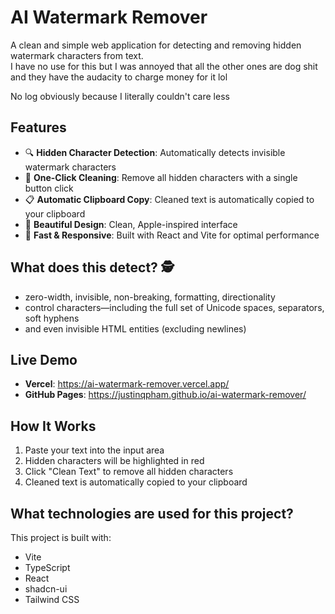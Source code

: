 # AI Watermark Remover

A clean and simple web application for detecting and removing hidden watermark characters from text.  
I have no use for this but I was annoyed that all the other ones are dog shit 
and they have the audacity to charge money for it lol

No log obviously because I literally couldn't care less

## Features
- 🔍 **Hidden Character Detection**: Automatically detects invisible watermark characters
- 🧹 **One-Click Cleaning**: Remove all hidden characters with a single button click
- 📋 **Automatic Clipboard Copy**: Cleaned text is automatically copied to your clipboard
- 🎨 **Beautiful Design**: Clean, Apple-inspired interface
- 🚀 **Fast & Responsive**: Built with React and Vite for optimal performance

## What does this detect? 🕵️ 

- zero-width, invisible, non-breaking, formatting, directionality
- control characters—including the full set of Unicode spaces, separators, soft hyphens
- and even invisible HTML entities (excluding newlines)

## Live Demo
- **Vercel**: https://ai-watermark-remover.vercel.app/
- **GitHub Pages**: https://justinqpham.github.io/ai-watermark-remover/

## How It Works
1. Paste your text into the input area
2. Hidden characters will be highlighted in red
3. Click "Clean Text" to remove all hidden characters
4. Cleaned text is automatically copied to your clipboard

## What technologies are used for this project?

This project is built with:

- Vite
- TypeScript
- React
- shadcn-ui
- Tailwind CSS

